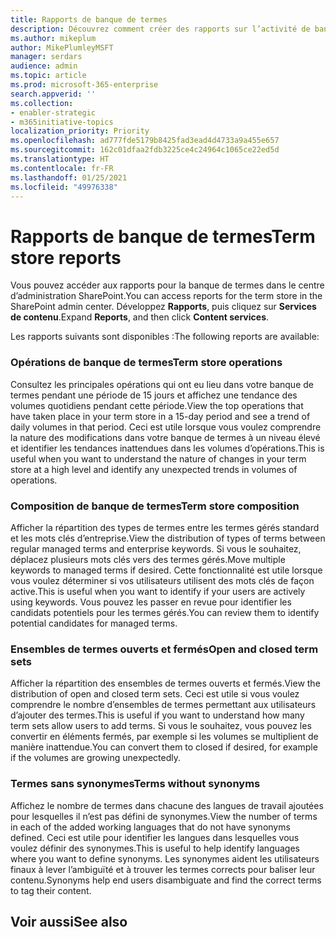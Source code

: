 ```yaml
---
title: Rapports de banque de termes
description: Découvrez comment créer des rapports sur l’activité de banque de termes
ms.author: mikeplum
author: MikePlumleyMSFT
manager: serdars
audience: admin
ms.topic: article
ms.prod: microsoft-365-enterprise
search.appverid: ''
ms.collection:
- enabler-strategic
- m365initiative-topics
localization_priority: Priority
ms.openlocfilehash: ad777fde5179b8425fad3ead4d4733a9a455e657
ms.sourcegitcommit: 162c01dfaa2fdb3225ce4c24964c1065ce22ed5d
ms.translationtype: HT
ms.contentlocale: fr-FR
ms.lasthandoff: 01/25/2021
ms.locfileid: "49976338"
---
```

# <a name="term-store-reports"></a><span data-ttu-id="c2b7d-103">Rapports de banque de termes</span><span class="sxs-lookup"><span data-stu-id="c2b7d-103">Term store reports</span></span>

<span data-ttu-id="c2b7d-104">Vous pouvez accéder aux rapports pour la banque de termes dans le centre d’administration SharePoint.</span><span class="sxs-lookup"><span data-stu-id="c2b7d-104">You can access reports for the term store in the SharePoint admin center.</span></span> <span data-ttu-id="c2b7d-105">Développez **Rapports**, puis cliquez sur **Services de contenu**.</span><span class="sxs-lookup"><span data-stu-id="c2b7d-105">Expand **Reports**, and then click **Content services**.</span></span>

<span data-ttu-id="c2b7d-106">Les rapports suivants sont disponibles :</span><span class="sxs-lookup"><span data-stu-id="c2b7d-106">The following reports are available:</span></span>

### <a name="term-store-operations"></a><span data-ttu-id="c2b7d-107">Opérations de banque de termes</span><span class="sxs-lookup"><span data-stu-id="c2b7d-107">Term store operations</span></span>

<span data-ttu-id="c2b7d-108">Consultez les principales opérations qui ont eu lieu dans votre banque de termes pendant une période de 15 jours et affichez une tendance des volumes quotidiens pendant cette période.</span><span class="sxs-lookup"><span data-stu-id="c2b7d-108">View the top operations that have taken place in your term store in a 15-day period and see a trend of daily volumes in that period.</span></span> <span data-ttu-id="c2b7d-109">Ceci est utile lorsque vous voulez comprendre la nature des modifications dans votre banque de termes à un niveau élevé et identifier les tendances inattendues dans les volumes d’opérations.</span><span class="sxs-lookup"><span data-stu-id="c2b7d-109">This is useful when you want to understand the nature of changes in your term store at a high level and identify any unexpected trends in volumes of operations.</span></span> 

### <a name="term-store-composition"></a><span data-ttu-id="c2b7d-110">Composition de banque de termes</span><span class="sxs-lookup"><span data-stu-id="c2b7d-110">Term store composition</span></span>

<span data-ttu-id="c2b7d-111">Afficher la répartition des types de termes entre les termes gérés standard et les mots clés d’entreprise.</span><span class="sxs-lookup"><span data-stu-id="c2b7d-111">View the distribution of types of terms between regular managed terms and enterprise keywords.</span></span> <span data-ttu-id="c2b7d-112">Si vous le souhaitez, déplacez plusieurs mots clés vers des termes gérés.</span><span class="sxs-lookup"><span data-stu-id="c2b7d-112">Move multiple keywords to managed terms if desired.</span></span> <span data-ttu-id="c2b7d-113">Cette fonctionnalité est utile lorsque vous voulez déterminer si vos utilisateurs utilisent des mots clés de façon active.</span><span class="sxs-lookup"><span data-stu-id="c2b7d-113">This is useful when you want to identify if your users are actively using keywords.</span></span> <span data-ttu-id="c2b7d-114">Vous pouvez les passer en revue pour identifier les candidats potentiels pour les termes gérés.</span><span class="sxs-lookup"><span data-stu-id="c2b7d-114">You can review them to identify potential candidates for managed terms.</span></span>

### <a name="open-and-closed-term-sets"></a><span data-ttu-id="c2b7d-115">Ensembles de termes ouverts et fermés</span><span class="sxs-lookup"><span data-stu-id="c2b7d-115">Open and closed term sets</span></span>

<span data-ttu-id="c2b7d-116">Afficher la répartition des ensembles de termes ouverts et fermés.</span><span class="sxs-lookup"><span data-stu-id="c2b7d-116">View the distribution of open and closed term sets.</span></span> <span data-ttu-id="c2b7d-117">Ceci est utile si vous voulez comprendre le nombre d’ensembles de termes permettant aux utilisateurs d’ajouter des termes.</span><span class="sxs-lookup"><span data-stu-id="c2b7d-117">This is useful if you want to understand how many term sets allow users to add terms.</span></span> <span data-ttu-id="c2b7d-118">Si vous le souhaitez, vous pouvez les convertir en éléments fermés, par exemple si les volumes se multiplient de manière inattendue.</span><span class="sxs-lookup"><span data-stu-id="c2b7d-118">You can convert them to closed if desired, for example if the volumes are growing unexpectedly.</span></span> 

### <a name="terms-without-synonyms"></a><span data-ttu-id="c2b7d-119">Termes sans synonymes</span><span class="sxs-lookup"><span data-stu-id="c2b7d-119">Terms without synonyms</span></span>

<span data-ttu-id="c2b7d-120">Affichez le nombre de termes dans chacune des langues de travail ajoutées pour lesquelles il n’est pas défini de synonymes.</span><span class="sxs-lookup"><span data-stu-id="c2b7d-120">View the number of terms in each of the added working languages that do not have synonyms defined.</span></span> <span data-ttu-id="c2b7d-121">Ceci est utile pour identifier les langues dans lesquelles vous voulez définir des synonymes.</span><span class="sxs-lookup"><span data-stu-id="c2b7d-121">This is useful to help identify languages where you want to define synonyms.</span></span> <span data-ttu-id="c2b7d-122">Les synonymes aident les utilisateurs finaux à lever l’ambiguïté et à trouver les termes corrects pour baliser leur contenu.</span><span class="sxs-lookup"><span data-stu-id="c2b7d-122">Synonyms help end users disambiguate and find the correct terms to tag their content.</span></span>

## <a name="see-also"></a><span data-ttu-id="c2b7d-123">Voir aussi</span><span class="sxs-lookup"><span data-stu-id="c2b7d-123">See also</span></span>



  






